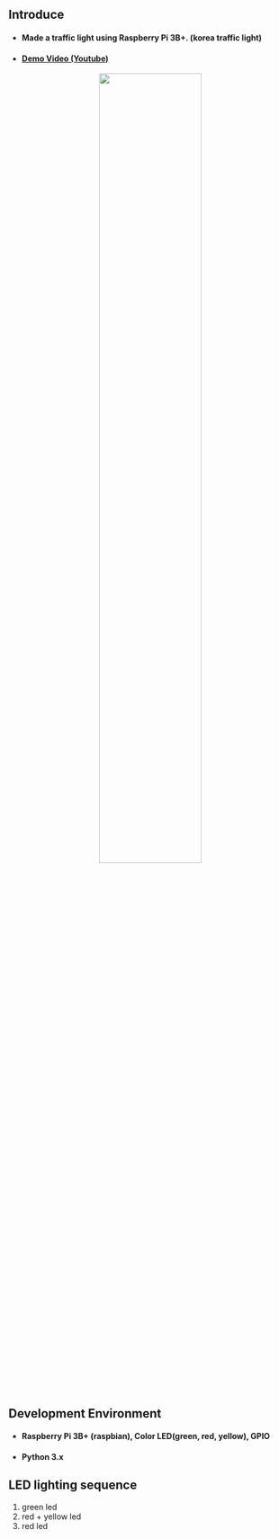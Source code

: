 ## Introduce
* #### Made a traffic light using Raspberry Pi 3B+. (korea traffic light)
* #### [Demo Video (Youtube)](https://youtu.be/HMiMGl0nqik)
[<p align="center"><img src="https://img.youtube.com/vi/HMiMGl0nqik/maxresdefault.jpg" width="60%"></p>](https://youtu.be/HMiMGl0nqik)

## Development Environment
  * #### Raspberry Pi 3B+ (raspbian), Color LED(green, red, yellow), GPIO
  * #### Python 3.x
  
## LED lighting sequence
  1. green led
  1. red + yellow led
  1. red led

